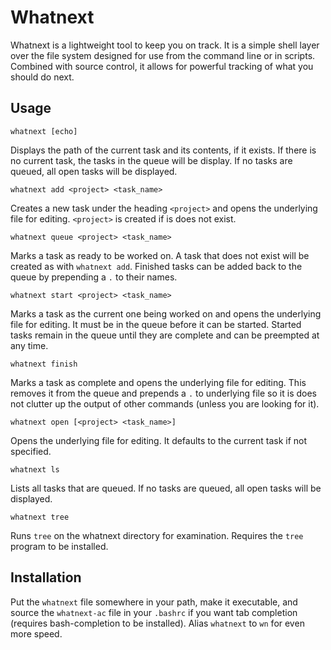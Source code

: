 Whatnext
========

Whatnext is a lightweight tool to keep you on track. It is a simple shell layer
over the file system designed for use from the command line or in scripts.
Combined with source control, it allows for powerful tracking of what you
should do next.

Usage
-----

```
whatnext [echo]
```
Displays the path of the current task and its contents, if it exists. If there
is no current task, the tasks in the queue will be display. If no tasks are
queued, all open tasks will be displayed.

```
whatnext add <project> <task_name>
```
Creates a new task under the heading `<project>` and opens the underlying file
for editing. `<project>` is created if is does not exist.

```
whatnext queue <project> <task_name>
```
Marks a task as ready to be worked on. A task that does not exist will be
created as with `whatnext add`. Finished tasks can be added back to the queue
by prepending a `.` to their names.

```
whatnext start <project> <task_name>
```
Marks a task as the current one being worked on and opens the underlying file
for editing. It must be in the queue before it can be started. Started tasks
remain in the queue until they are complete and can be preempted at any time.

```
whatnext finish
```
Marks a task as complete and opens the underlying file for editing. This
removes it from the queue and prepends a `.` to underlying file so it is does
not clutter up the output of other commands (unless you are looking for it).

```
whatnext open [<project> <task_name>]
```
Opens the underlying file for editing. It defaults to the current task if not
specified.

```
whatnext ls
```
Lists all tasks that are queued. If no tasks are queued, all open tasks will be
displayed.

```
whatnext tree
```
Runs `tree` on the whatnext directory for examination. Requires the `tree`
program to be installed.

Installation
------------

Put the `whatnext` file somewhere in your path, make it executable, and source
the `whatnext-ac` file in your `.bashrc` if you want tab completion (requires
bash-completion to be installed). Alias `whatnext` to `wn` for even more speed.
